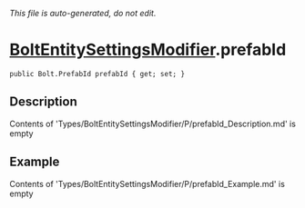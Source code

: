 *This file is auto-generated, do not edit.*

# [BoltEntitySettingsModifier](Types/BoltEntitySettingsModifier.md).prefabId
`public Bolt.PrefabId prefabId { get; set; }`
## Description
Contents of 'Types/BoltEntitySettingsModifier/P/prefabId_Description.md' is empty
## Example
Contents of 'Types/BoltEntitySettingsModifier/P/prefabId_Example.md' is empty
